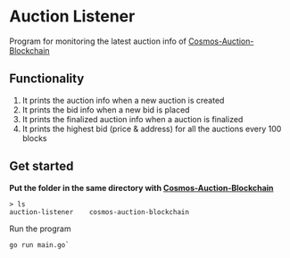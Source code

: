 # Auction Listener

Program for monitoring the latest auction info of [Cosmos-Auction-Blockchain](https://github.com/p0p3yee/cosmos-auction-blockchain)

## Functionality

1. It prints the auction info when a new auction is created
2. It prints the bid info when a new bid is placed
3. It prints the finalized auction info when a auction is finalized
4. It prints the highest bid (price & address) for all the auctions every 100 blocks

## Get started

**Put the folder in the same directory with [Cosmos-Auction-Blockchain](https://github.com/p0p3yee/cosmos-auction-blockchain)**

```
> ls
auction-listener    cosmos-auction-blockchain
```

Run the program

```
go run main.go`
```
